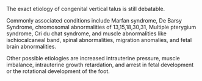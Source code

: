 The exact etiology of congenital vertical talus is still debatable.

Commonly associated conditions include Marfan syndrome, De Barsy Syndrome, chromosomal abnormalities of 13,15,18,30,31, Multiple pterygium syndrome, Cri du chat syndrome, and muscle abnormalities like ischiocalcaneal band, spinal abnormalities, migration anomalies, and fetal brain abnormalities.

Other possible etiologies are increased intrauterine pressure, muscle imbalance, intrauterine growth retardation, and arrest in fetal development or the rotational development of the foot.